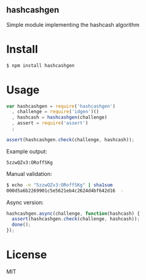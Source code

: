 hashcashgen
-----------

Simple module implementing the hashcash algorithm

Install
=======

```bash
$ npm install hashcashgen
```

Usage
=====

```javascript
var hashcashgen = require('hashcashgen')
  , challenge = require('idgen')()
  , hashcash = hashcashgen(challenge)
  , assert = require('assert')
  ;

assert(hashcashgen.check(challenge, hashcash));
```

Example output:

```
5zzwQZv3:ORoffSKg
```

Manual validation:

```bash
$ echo -n "5zzwQZv3:ORoffSKg" | sha1sum
000d5a6b2269901c5e5621eb4c2624d4bf642d16  -
```

Async version:

```javascript
hashcashgen.async(challenge, function(hashcash) {
  assert(hashcashgen.check(challenge, hashcash));
  done();
});
```

License
=======

MIT